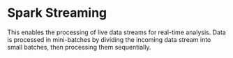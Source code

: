 # Spark Streaming
This enables the processing of live data streams for real-time analysis. Data is processed in mini-batches by dividing the incoming data stream into small batches, then processing them sequentially.